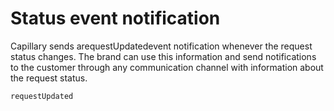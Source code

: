 # Status event notification

Capillary sends arequestUpdatedevent notification whenever the request status changes. The brand can use this information and send notifications to the customer through any communication channel with information about the request status.

`requestUpdated`